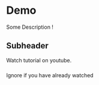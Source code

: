 #   Demo

Some Description !

## Subheader

Watch tutorial on youtube.

###

Ignore if you have already watched
